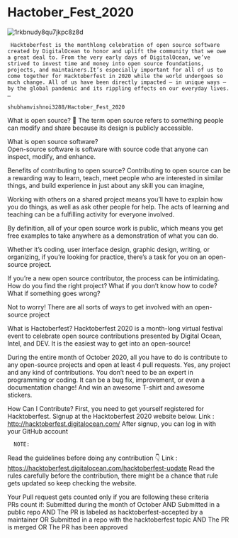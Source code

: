 # Hactober_Fest_2020
   ![1rkbnudy8qu7jkpc8z8d](https://user-images.githubusercontent.com/65655892/129394781-6e82e899-6e05-41ad-9f19-6603b6a10477.gif)
                  
     Hacktoberfest is the monthlong celebration of open source software created by DigitalOcean to honor and uplift the community that we owe a great deal to. From the very early days of DigitalOcean, we’ve strived to invest time and money into open source foundations, projects, and maintainers.It’s especially important for all of us to come together for Hacktoberfest in 2020 while the world undergoes so much change. All of us have been directly impacted — in unique ways — by the global pandemic and its rippling effects on our everyday lives. …
                                                           shubhamvishnoi3288/Hactober_Fest_2020
What is open source? 🤔
The term open source refers to something people can modify and share because its design is publicly accessible.
                      
What is open source software?                                   
Open-source software is software with source code that anyone can inspect, modify, and enhance.            
    
Benefits of contributing to open source?
Contributing to open source can be a rewarding way to learn, teach, meet people who are interested in similar things, and build experience in just about any skill you can imagine,

Working with others on a shared project means you’ll have to explain how you do things, as well as ask other people for help. The acts of learning and teaching can be a fulfilling activity for everyone involved.

By definition, all of your open source work is public, which means you get free examples to take anywhere as a demonstration of what you can do.

Whether it’s coding, user interface design, graphic design, writing, or organizing, if you’re looking for practice, there’s a task for you on an open-source project.

If you’re a new open source contributor, the process can be intimidating. How do you find the right project? What if you don’t know how to code? What if something goes wrong?

Not to worry! There are all sorts of ways to get involved with an open-source project

What is Hactoberfest?
Hacktoberfest 2020 is a month-long virtual festival event to celebrate open source contributions presented by Digital Ocean, Intel, and DEV. It is the easiest way to get into an open-source!

During the entire month of October 2020, all you have to do is contribute to any open-source projects and open at least 4 pull requests. Yes, any project and any kind of contributions. You don’t need to be an expert in programming or coding. It can be a bug fix, improvement, or even a documentation change! And win an awesome T-shirt and awesome stickers.

 How Can I Contribute?
 First, you need to get yourself registered for Hacktoberfest. Signup at the Hacktoberfest 2020 website below.
        Link : http://hacktoberfest.digitalocean.com/
 After signup, you can log in with your GitHub account
          
      NOTE:
 Read the guidelines before doing any contribution 👇
        Link : https://hacktoberfest.digitalocean.com/hacktoberfest-update
Read the rules carefully before the contribution, there might be a chance that rule gets updated so keep checking the website.

Your Pull request gets counted only if you are following these criteria  
          PRs count if:
          Submitted during the month of October AND
          Submitted in a public repo AND 
          The PR is labeled as hacktoberfest-accepted by a maintainer OR
          Submitted in a repo with the hacktoberfest topic AND 
          The PR is merged OR
          The PR has been approved



 
 
 
 
 
